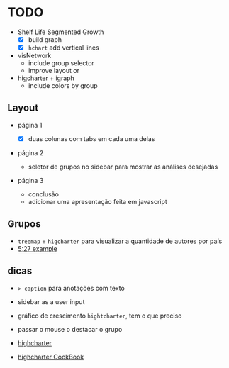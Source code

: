 
# TODO

- Shelf Life Segmented Growth
    - [X] build graph
    - [X] `hchart` add vertical lines

- visNetwork
    - include group selector
    - improve layout
or
- higcharter + igraph
    - include colors by group

## Layout

- página 1
    - [X] duas colunas com tabs em cada uma delas

- página 2
    - seletor de grupos no sidebar para mostrar as análises desejadas

- página 3
    - conclusão
    - adicionar uma apresentação feita em javascript


## Grupos 

- `treemap` + `higcharter`  para visualizar a quantidade de autores por país
- [5:27 example](https://www.youtube.com/watch?v=of8ras0Bl8Q)


## dicas 

- `> caption` para anotações com texto

- sidebar as a user input

- gráfico de crescimento `hightcharter`, tem o que preciso
- passar o mouse o destacar o grupo
- [highcharter](https://jkunst.com/highcharter/articles/highcharter.html)
- [highcharter CookBook](https://www.tmbish.me/lab/highcharter-cookbook/#overview)



